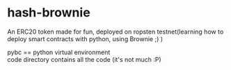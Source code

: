 # hash-brownie
An ERC20 token made for fun, deployed on ropsten testnet(learning how to deploy smart contracts with python, using Brownie ;) )<br>

pybc == python virtual environment <br>
code directory contains all the code (it's not much :P)
